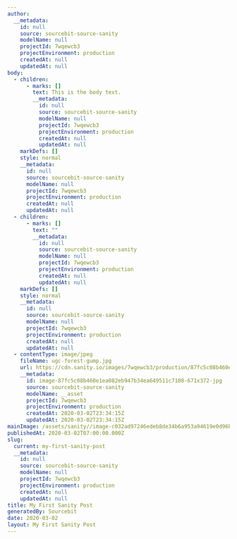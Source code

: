 ```yaml
---
author:
  __metadata:
    id: null
    source: sourcebit-source-sanity
    modelName: null
    projectId: 7wqewcb3
    projectEnvironment: production
    createdAt: null
    updatedAt: null
body:
  - children:
      - marks: []
        text: This is the body text.
        __metadata:
          id: null
          source: sourcebit-source-sanity
          modelName: null
          projectId: 7wqewcb3
          projectEnvironment: production
          createdAt: null
          updatedAt: null
    markDefs: []
    style: normal
    __metadata:
      id: null
      source: sourcebit-source-sanity
      modelName: null
      projectId: 7wqewcb3
      projectEnvironment: production
      createdAt: null
      updatedAt: null
  - children:
      - marks: []
        text: ""
        __metadata:
          id: null
          source: sourcebit-source-sanity
          modelName: null
          projectId: 7wqewcb3
          projectEnvironment: production
          createdAt: null
          updatedAt: null
    markDefs: []
    style: normal
    __metadata:
      id: null
      source: sourcebit-source-sanity
      modelName: null
      projectId: 7wqewcb3
      projectEnvironment: production
      createdAt: null
      updatedAt: null
  - contentType: image/jpeg
    fileName: ugc-forest-gump.jpg
    url: https://cdn.sanity.io/images/7wqewcb3/production/87fc5c08b460e1ea082eb947b34ea649511c7108-671x372.jpg
    __metadata:
      id: image-87fc5c08b460e1ea082eb947b34ea649511c7108-671x372-jpg
      source: sourcebit-source-sanity
      modelName: __asset
      projectId: 7wqewcb3
      projectEnvironment: production
      createdAt: 2020-03-02T23:34:15Z
      updatedAt: 2020-03-02T23:34:15Z
mainImage: /assets/sanity//image-c032ad97246edeb8de34b6a953a94619e0d96bf4-1920x960-jpg-space.jpg
publishedAt: 2020-03-02T07:00:00.000Z
slug:
  current: my-first-sanity-post
  __metadata:
    id: null
    source: sourcebit-source-sanity
    modelName: null
    projectId: 7wqewcb3
    projectEnvironment: production
    createdAt: null
    updatedAt: null
title: My First Sanity Post
generatedBy: Sourcebit
date: 2020-03-02
layout: My First Sanity Post
---
```


